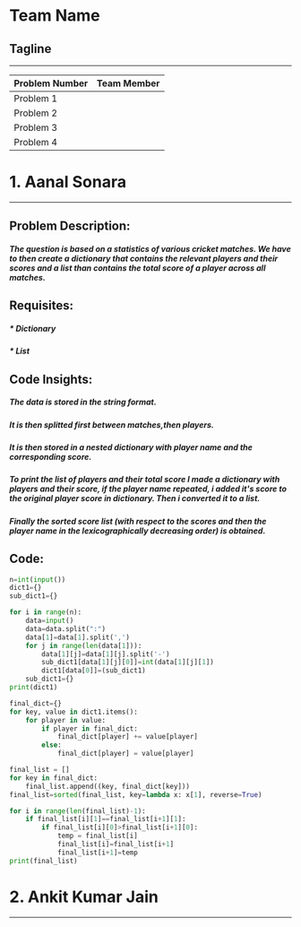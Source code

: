 # Team Name
## Tagline
---

| Problem Number    | Team Member |
| ----------------- | ----------- |
| Problem 1         |             |
| Problem 2         |             |
| Problem 3         |             |
| Problem 4         |             |


# 1. Aanal Sonara
---
## Problem Description:

##### The question is based on a statistics of various cricket matches. We have to then create a dictionary that contains the relevant players and their scores and a list than contains the total score of a player across all matches.

## Requisites:

##### * Dictionary
##### * List

## Code Insights:

##### The data is stored in the string format.
##### It is then splitted first between matches,then players. 
##### It is then stored in a nested dictionary with player name and the corresponding score.
##### To print the list of players and their total score I made a dictionary with players and their score, if the player name repeated, i added it's score to the original player score in dictionary. Then i converted it to a list.
##### Finally the sorted score list (with respect to the scores and then the player name in the lexicographically decreasing order) is obtained.

## Code:

```python
n=int(input())
dict1={}
sub_dict1={}

for i in range(n):
    data=input()
    data=data.split(":")
    data[1]=data[1].split(',')
    for j in range(len(data[1])):
        data[1][j]=data[1][j].split('-')
        sub_dict1[data[1][j][0]]=int(data[1][j][1])
        dict1[data[0]]=(sub_dict1)
    sub_dict1={}
print(dict1)

final_dict={}
for key, value in dict1.items():
    for player in value:
        if player in final_dict:
            final_dict[player] += value[player]
        else:
            final_dict[player] = value[player]

final_list = []
for key in final_dict:
    final_list.append((key, final_dict[key]))
final_list=sorted(final_list, key=lambda x: x[1], reverse=True)

for i in range(len(final_list)-1):
    if final_list[i][1]==final_list[i+1][1]:
        if final_list[i][0]>final_list[i+1][0]:
            temp = final_list[i]
            final_list[i]=final_list[i+1]
            final_list[i+1]=temp
print(final_list)
```



# 2. Ankit Kumar Jain
---
